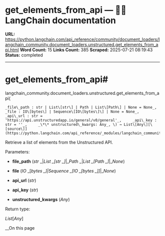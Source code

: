 # get_elements_from_api — 🦜🔗 LangChain  documentation

**URL:** https://python.langchain.com/api_reference/community/document_loaders/langchain_community.document_loaders.unstructured.get_elements_from_api.html
**Word Count:** 15
**Links Count:** 385
**Scraped:** 2025-07-21 08:19:43
**Status:** completed

---

# get\_elements\_from\_api\#

langchain\_community.document\_loaders.unstructured.get\_elements\_from\_api\(

    _file\_path : str | List\[str\] | Path | List\[Path\] | None = None_,     _file : IO\[bytes\] | Sequence\[IO\[bytes\]\] | None = None_,     _api\_url : str = 'https://api.unstructuredapp.io/general/v0/general'_,     _api\_key : str = ''_,     _\*\* unstructured\_kwargs: Any_, \) → List\[Any\][\[source\]](https://python.langchain.com/api_reference/_modules/langchain_community/document_loaders/unstructured.html#get_elements_from_api)\#     

Retrieve a list of elements from the Unstructured API.

Parameters:     

  * **file\_path** \(_str_ _|__List_ _\[__str_ _\]__|__Path_ _|__List_ _\[__Path_ _\]__|__None_\)

  * **file** \(_IO_ _\[__bytes_ _\]__|__Sequence_ _\[__IO_ _\[__bytes_ _\]__\]__|__None_\)

  * **api\_url** \(_str_\)

  * **api\_key** \(_str_\)

  * **unstructured\_kwargs** \(_Any_\)

Return type:     

_List_\[_Any_\]

__On this page